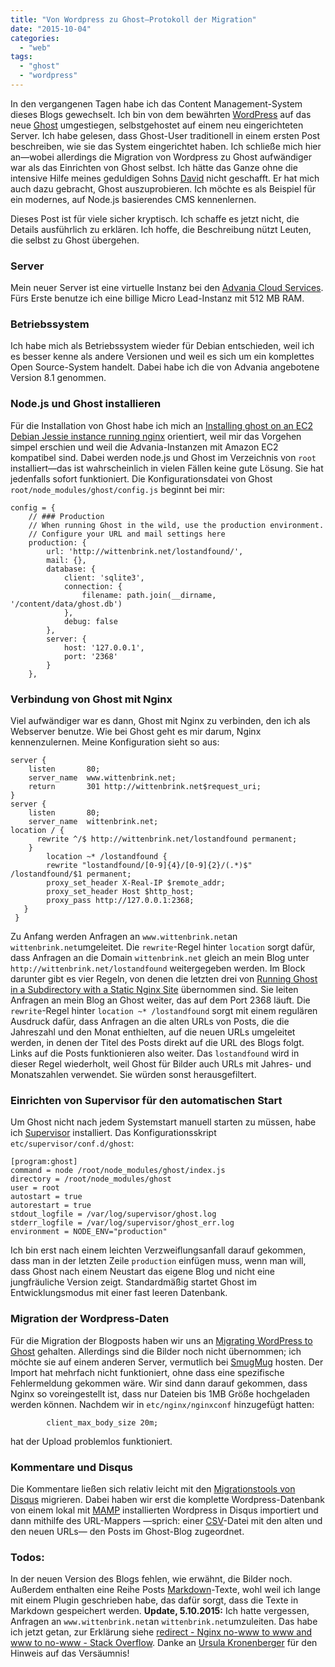 ```yaml
---
title: "Von Wordpress zu Ghost–Protokoll der Migration"
date: "2015-10-04"
categories: 
  - "web"
tags: 
  - "ghost"
  - "wordpress"
---
```


In den vergangenen Tagen habe ich das Content Management-System dieses Blogs gewechselt. Ich bin von dem bewährten [WordPress](https://de.wordpress.org/ "WordPress › Deutsch") auf das neue [Ghost](https://ghost.org/ "Ghost - Just a blogging platform") umgestiegen, selbstgehostet auf einem neu eingerichteten Server. Ich habe gelesen, dass Ghost-User traditionell in einem ersten Post beschreiben, wie sie das System eingerichtet haben. Ich schließe mich hier an—wobei allerdings die Migration von Wordpress zu Ghost aufwändiger war als das Einrichten von Ghost selbst. Ich hätte das Ganze ohne die intensive Hilfe meines geduldigen Sohns [David](https://twitter.com/d_wittenbrink "David Wittenbrink (@D_Wittenbrink) | Twitter") nicht geschafft. Er hat mich auch dazu gebracht, Ghost auszuprobieren. Ich möchte es als Beispiel für ein modernes, auf Node.js basierendes CMS kennenlernen.

Dieses Post ist für viele sicher kryptisch. Ich schaffe es jetzt nicht, die Details ausführlich zu erklären. Ich hoffe, die Beschreibung nützt Leuten, die selbst zu Ghost übergehen.

### Server

Mein neuer Server ist eine virtuelle Instanz bei den [Advania Cloud Services](http://www.advania.com/datacentres/solutions/advania-cloud-services/ "Advania Cloud Services"). Fürs Erste benutze ich eine billige Micro Lead-Instanz mit 512 MB RAM.

### Betriebssystem

Ich habe mich als Betriebssystem wieder für Debian entschieden, weil ich es besser kenne als andere Versionen und weil es sich um ein komplettes Open Source-System handelt. Dabei habe ich die von Advania angebotene Version 8.1 genommen.

### Node.js und Ghost installieren

Für die Installation von Ghost habe ich mich an [Installing ghost on an EC2 Debian Jessie instance running nginx](http://blog.timday.com/live-on-ec2/ "Installing ghost on an EC2 Debian Jessie instance running nginx") orientiert, weil mir das Vorgehen simpel erschien und weil die Advania-Instanzen mit Amazon EC2 kompatibel sind. Dabei werden node.js und Ghost im Verzeichnis von `root` installiert—das ist wahrscheinlich in vielen Fällen keine gute Lösung. Sie hat jedenfalls sofort funktioniert. Die Konfigurationsdatei von Ghost `root/node_modules/ghost/config.js` beginnt bei mir:

```
config = {
    // ### Production
    // When running Ghost in the wild, use the production environment.
    // Configure your URL and mail settings here
    production: {
        url: 'http://wittenbrink.net/lostandfound/',
        mail: {},
        database: {
            client: 'sqlite3',
            connection: {
                filename: path.join(__dirname, '/content/data/ghost.db')
            },
            debug: false
        },
        server: {
            host: '127.0.0.1',
            port: '2368'
        }
    },
```

### Verbindung von Ghost mit Nginx

Viel aufwändiger war es dann, Ghost mit Nginx zu verbinden, den ich als Webserver benutze. Wie bei Ghost geht es mir darum, Nginx kennenzulernen. Meine Konfiguration sieht so aus:

```
server {
    listen       80;
    server_name  www.wittenbrink.net;
    return       301 http://wittenbrink.net$request_uri;
}
server {
    listen       80;
    server_name  wittenbrink.net;
location / {
      rewrite ^/$ http://wittenbrink.net/lostandfound permanent;
    }
        location ~* /lostandfound {
        rewrite "lostandfound/[0-9]{4}/[0-9]{2}/(.*)$" /lostandfound/$1 permanent;
        proxy_set_header X-Real-IP $remote_addr;
        proxy_set_header Host $http_host;
        proxy_pass http://127.0.0.1:2368;
   }
 }
```

Zu Anfang werden Anfragen an `www.wittenbrink.net`an `wittenbrink.net`umgeleitet. Die `rewrite`\-Regel hinter `location` sorgt dafür, dass Anfragen an die Domain `wittenbrink.net` gleich an mein Blog unter `http://wittenbrink.net/lostandfound` weitergegeben werden. Im Block darunter gibt es vier Regeln, von denen die letzten drei von [Running Ghost in a Subdirectory with a Static Nginx Site](http://jonathonstaff.com/blog/running-ghost-in-a-subdirectory-with-a-static-nginx-site/ "Running Ghost in a Subdirectory with a Static Nginx Site") übernommen sind. Sie leiten Anfragen an mein Blog an Ghost weiter, das auf dem Port 2368 läuft. Die `rewrite`\-Regel hinter `location ~* /lostandfound` sorgt mit einem regulären Ausdruck dafür, dass Anfragen an die alten URLs von Posts, die die Jahreszahl und den Monat enthielten, auf die neuen URLs umgeleitet werden, in denen der Titel des Posts direkt auf die URL des Blogs folgt. Links auf die Posts funktionieren also weiter. Das `lostandfound` wird in dieser Regel wiederholt, weil Ghost für Bilder auch URLs mit Jahres- und Monatszahlen verwendet. Sie würden sonst herausgefiltert.

### Einrichten von Supervisor für den automatischen Start

Um Ghost nicht nach jedem Systemstart manuell starten zu müssen, habe ich [Supervisor](http://supervisord.org/ "Supervisor: A Process Control System — Supervisor 3.1.3 documentation") installiert. Das Konfigurationsskript `etc/supervisor/conf.d/ghost`:

```
[program:ghost]
command = node /root/node_modules/ghost/index.js
directory = /root/node_modules/ghost
user = root
autostart = true
autorestart = true
stdout_logfile = /var/log/supervisor/ghost.log
stderr_logfile = /var/log/supervisor/ghost_err.log
environment = NODE_ENV="production"
```

Ich bin erst nach einem leichten Verzweiflungsanfall darauf gekommen, dass man in der letzten Zeile `production` einfügen muss, wenn man will, dass Ghost nach einem Neustart das eigene Blog und nicht eine jungfräuliche Version zeigt. Standardmäßig startet Ghost im Entwicklungsmodus mit einer fast leeren Datenbank.

### Migration der Wordpress-Daten

Für die Migration der Blogposts haben wir uns an [Migrating WordPress to Ghost](https://www.ghostforbeginners.com/how-to-transfer-blog-posts-from-wordpress-to-ghost/ "Migrating WordPress to Ghost") gehalten. Allerdings sind die Bilder noch nicht übernommen; ich möchte sie auf einem anderen Server, vermutlich bei [SmugMug](https://www.smugmug.com/ "Photo Sharing. Stunning Photo Websites. | SmugMug") hosten. Der Import hat mehrfach nicht funktioniert, ohne dass eine spezifische Fehlermeldung gekommen wäre. Wir sind dann darauf gekommen, dass Nginx so voreingestellt ist, dass nur Dateien bis 1MB Größe hochgeladen werden können. Nachdem wir in `etc/nginx/nginxconf` hinzugefügt hatten:

```
        client_max_body_size 20m;
```

hat der Upload problemlos funktioniert.

### Kommentare und Disqus

Die Kommentare ließen sich relativ leicht mit den [Migrationstools von Disqus](https://help.disqus.com/customer/portal/articles/286778-migration-tools "Migration Tools | DISQUS") migrieren. Dabei haben wir erst die komplette Wordpress-Datenbank von einem lokal mit [MAMP](https://www.mamp.info/de/ "MAMP & MAMP PRO") installierten Wordpress in Disqus importiert und dann mithilfe des URL-Mappers —sprich: einer [CSV](https://www.google.at/webhp?sourceid=chrome-instant&ion=1&espv=2&ie=UTF-8#q=CSV "CSV - Google-Suche")\-Datei mit den alten und den neuen URLs— den Posts im Ghost-Blog zugeordnet.

### Todos:

In der neuen Version des Blogs fehlen, wie erwähnt, die Bilder noch. Außerdem enthalten eine Reihe Posts [Markdown](https://daringfireball.net/projects/markdown/ "Daring Fireball: Markdown")\-Texte, wohl weil ich lange mit einem Plugin geschrieben habe, das dafür sorgt, dass die Texte in Markdown gespeichert werden. **Update, 5.10.2015:** Ich hatte vergessen, Anfragen an `www.wittenbrink.net`an `wittenbrink.net`umzuleiten. Das habe ich jetzt getan, zur Erklärung siehe [redirect - Nginx no-www to www and www to no-www - Stack Overflow](http://stackoverflow.com/questions/7947030/nginx-no-www-to-www-and-www-to-no-www "redirect - Nginx no-www to www and www to no-www - Stack Overflow"). Danke an [Ursula Kronenberger](http://www.living-crossmedia.de "Living Crossmedia, die Agentur Ursula Kronenbergers") für den Hinweis auf das Versäumnis!
